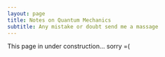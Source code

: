 ```yaml
---
layout: page
title: Notes on Quantum Mechanics
subtitle: Any mistake or doubt send me a massage
---
```


This page in under construction... sorry =(
